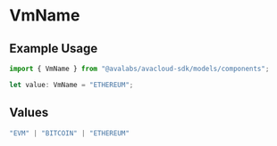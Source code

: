 # VmName

## Example Usage

```typescript
import { VmName } from "@avalabs/avacloud-sdk/models/components";

let value: VmName = "ETHEREUM";
```

## Values

```typescript
"EVM" | "BITCOIN" | "ETHEREUM"
```
